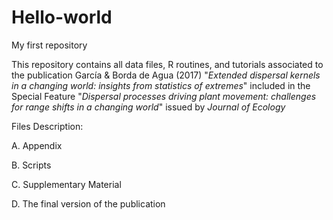 # Hello-world
My first repository

This repository contains all data files, R routines, and tutorials associated to the 
publication García & Borda de Agua (2017) "_Extended dispersal kernels in a changing world: insights from statistics of extremes_"
included in the Special Feature "_Dispersal processes driving plant movement: challenges for range shifts in a changing world_"
issued by _Journal of Ecology_

Files Description:

A. Appendix

B. Scripts

C. Supplementary Material

D. The final version of the publication



